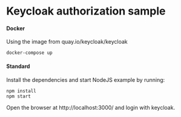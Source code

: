 # Keycloak authorization sample

#### Docker
Using the image from quay.io/keycloak/keycloak
```
docker-compose up
```

#### Standard

Install the dependencies and start NodeJS example by running:

```
npm install
npm start
```

Open the browser at http://localhost:3000/ and login with keycloak.
